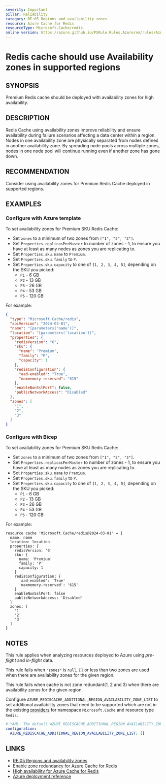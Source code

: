 ```yaml
---
severity: Important
pillar: Reliability
category: RE:05 Regions and availability zones
resource: Azure Cache for Redis
resourceType: Microsoft.Cache/redis
online version: https://azure.github.io/PSRule.Rules.Azure/en/rules/Azure.Redis.AvailabilityZone/
---
```


# Redis cache should use Availability zones in supported regions

## SYNOPSIS

Premium Redis cache should be deployed with availability zones for high availability.

## DESCRIPTION

Redis Cache using availability zones improve reliability and ensure availability during failure scenarios affecting a data center within a region.
Nodes in one availability zone are physically separated from nodes defined in another availability zone.
By spreading node pools across multiple zones, nodes in one node pool will continue running even if another zone has gone down.

## RECOMMENDATION

Consider using availability zones for Premium Redis Cache deployed in supported regions.

## EXAMPLES

### Configure with Azure template

To set availability zones for Premium SKU Redis Cache:

- Set `zones` to a minimum of two zones from `["1", "2", "3"]`.
- Set `Properties.replicasPerMaster` to number of zones - 1, to ensure you have at least as many nodes as zones you are replicating to.
- Set `Properties.sku.name` to `Premium`.
- Set `Properties.sku.family` to `P`.
- Set `Properties.sku.capacity` to one of `[1, 2, 3, 4, 5]`, depending on the SKU you picked:
  - `P1` - 6 GB
  - `P2` - 13 GB
  - `P3` - 26 GB
  - `P4` - 53 GB
  - `P5` - 120 GB

For example:

```json
{
  "type": "Microsoft.Cache/redis",
  "apiVersion": "2024-03-01",
  "name": "[parameters('name')]",
  "location": "[parameters('location')]",
  "properties": {
    "redisVersion": "6",
    "sku": {
      "name": "Premium",
      "family": "P",
      "capacity": 1
    },
    "redisConfiguration": {
      "aad-enabled": "True",
      "maxmemory-reserved": "615"
    },
    "enableNonSslPort": false,
    "publicNetworkAccess": "Disabled"
  },
  "zones": [
    "1",
    "2",
    "3"
  ]
}
```

### Configure with Bicep

To set availability zones for Premium SKU Redis Cache:

- Set `zones` to a minimum of two zones from `["1", "2", "3"]`.
- Set `Properties.replicasPerMaster` to number of zones - 1, to ensure you have at least as many nodes as zones you are replicating to.
- Set `Properties.sku.name` to `Premium`.
- Set `Properties.sku.family` to `P`.
- Set `Properties.sku.capacity` to one of `[1, 2, 3, 4, 5]`, depending on the SKU you picked:
  - `P1` - 6 GB
  - `P2` - 13 GB
  - `P3` - 26 GB
  - `P4` - 53 GB
  - `P5` - 120 GB

For example:

```bicep
resource cache 'Microsoft.Cache/redis@2024-03-01' = {
  name: name
  location: location
  properties: {
    redisVersion: '6'
    sku: {
      name: 'Premium'
      family: 'P'
      capacity: 1
    }
    redisConfiguration: {
      'aad-enabled': 'True'
      'maxmemory-reserved': '615'
    }
    enableNonSslPort: false
    publicNetworkAccess: 'Disabled'
  }
  zones: [
    '1'
    '2'
    '3'
  ]
}
```

<!-- external:avm avm/res/cache/redis zones -->

## NOTES

This rule applies when analyzing resources deployed to Azure using *pre-flight* and *in-flight* data.

This rule fails when `"zones"` is `null`, `[]` or less than two zones are used when there are availability zones for the given region.

This rule fails when cache is not zone redundant(1, 2 and 3) when there are availability zones for the given region.

Configure `AZURE_REDISCACHE_ADDITIONAL_REGION_AVAILABILITY_ZONE_LIST` to set additional availability zones that need to be supported which are not in the existing [providers](https://github.com/Azure/PSRule.Rules.Azure/blob/main/data/providers/) for namespace `Microsoft.Cache` and resource type `Redis`.

```yaml
# YAML: The default AZURE_REDISCACHE_ADDITIONAL_REGION_AVAILABILITY_ZONE_LIST configuration option
configuration:
  AZURE_REDISCACHE_ADDITIONAL_REGION_AVAILABILITY_ZONE_LIST: []
```

## LINKS

- [RE:05 Regions and availability zones](https://learn.microsoft.com/azure/well-architected/reliability/regions-availability-zones)
- [Enable zone redundancy for Azure Cache for Redis](https://learn.microsoft.com/azure/azure-cache-for-redis/cache-how-to-zone-redundancy)
- [High availability for Azure Cache for Redis](https://learn.microsoft.com/azure/azure-cache-for-redis/cache-high-availability)
- [Azure deployment reference](https://learn.microsoft.com/azure/templates/microsoft.cache/redis)
